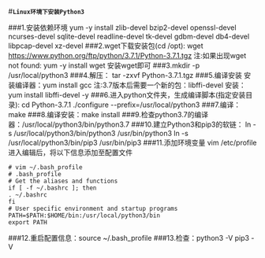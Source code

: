 #**`Linux环境下安装Python3`**

###1.安装依赖环境
	yum -y install zlib-devel bzip2-devel openssl-devel ncurses-devel sqlite-devel readline-devel tk-devel gdbm-devel db4-devel libpcap-devel xz-devel
###2.wget下载安装包(cd /opt): 
    wget https://www.python.org/ftp/python/3.7.1/Python-3.7.1.tgz
	注:如果出现wget not found: yum -y install wget  安装wget即可
###3.mkdir -p /usr/local/python3 
###4.解压： tar -zxvf Python-3.7.1.tgz
###5.编译安装
	安装编译器：yum install gcc
	注:3.7版本后需要一个新的包：libffi-devel
		安装：yum install libffi-devel -y
###6.进入python文件夹，生成编译脚本(指定安装目录):
    cd Python-3.7.1
	./configure --prefix=/usr/local/python3
###7.编译：make
###8.编译安装：make install
###9.检查python3.7的编译器：/usr/local/python3/bin/python3.7
###10.建立Python3和pip3的软链：
	ln -s /usr/local/python3/bin/python3 /usr/bin/python3
	ln -s /usr/local/python3/bin/pip3 /usr/bin/pip3
###11.添加环境变量
	vim /etc/profile  进入编辑后，将以下信息添加至配置文件
	
	# vim ~/.bash_profile
	# .bash_profile
	# Get the aliases and functions
	if [ -f ~/.bashrc ]; then
	. ~/.bashrc
	fi
	# User specific environment and startup programs
	PATH=$PATH:$HOME/bin:/usr/local/python3/bin
	export PATH
	
###12.重启配置信息：source ~/.bash_profile
###13.检查：python3 -V   pip3 -V